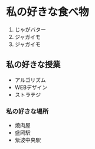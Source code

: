 # 私の好きな食べ物
 1. じゃがバター  
 2. ジャガイモ  
 3. ジャガイモ
## 私の好きな授業
 - アルゴリズム    
 - WEBデザイン  
 - ストラテジ
### 私の好きな場所
 - 焼肉屋
 - 盛岡駅
 - 紫波中央駅
